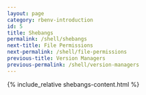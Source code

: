 ```yaml
---
layout: page
category: rbenv-introduction
id: 5
title: Shebangs
permalink: /shell/shebangs
next-title: File Permissions
next-permalink: /shell/file-permissions
previous-title: Version Managers
previous-permalink: /shell/version-managers
---
```


{% include_relative shebangs-content.html %}